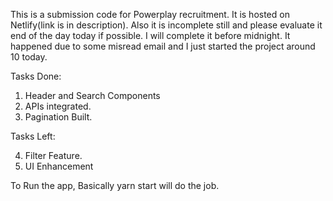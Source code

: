 This is a submission code for Powerplay recruitment. It is hosted on Netlify(link is in description).
Also it is incomplete still and please evaluate it end of the day today if possible. I will complete it before midnight.
It happened due to some misread email and I just started the project around 10 today.

Tasks Done:

1. Header and Search Components
2. APIs integrated.
3. Pagination Built.

Tasks Left:

4. Filter Feature.
5. UI Enhancement


To Run the app,
Basically yarn start  will do the job.
